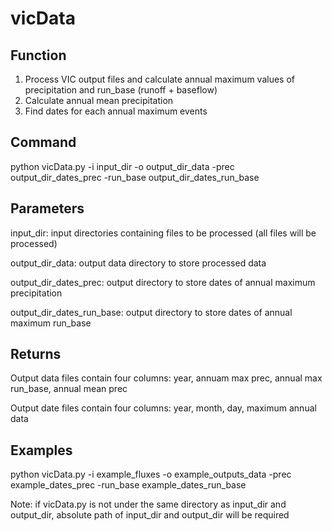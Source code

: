 # vicData
Function
---------
1. Process VIC output files and calculate annual maximum values of precipitation and run_base (runoff + baseflow)
2. Calculate annual mean precipitation
3. Find dates for each annual maximum events

Command
---------
python vicData.py -i input_dir -o output_dir_data -prec output_dir_dates_prec -run_base output_dir_dates_run_base

Parameters
---------
input_dir: input directories containing files to be processed (all files will be processed)

output_dir_data: output data directory to store processed data

output_dir_dates_prec: output directory to store dates of annual maximum precipitation

output_dir_dates_run_base: output directory to store dates of annual maximum run_base

Returns
---------
Output data files contain four columns: year, annuam max prec, annual max run_base, annual mean prec

Output date files contain four columns: year, month, day, maximum annual data

Examples
---------
python vicData.py -i example_fluxes -o example_outputs_data -prec example_dates_prec -run_base example_dates_run_base

Note: if vicData.py is not under the same directory as input_dir and output_dir, absolute 
	  path of input_dir and output_dir will be required
